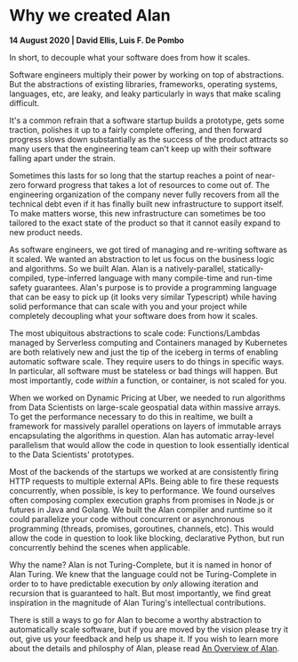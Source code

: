 # Why we created Alan

**14 August 2020 | David Ellis, Luis F. De Pombo**

In short, to decouple what your software does from how it scales.

Software engineers multiply their power by working on top of abstractions. But the abstractions of existing libraries, frameworks, operating systems, languages, etc, are leaky, and leaky particularly in ways that make scaling difficult.

It's a common refrain that a software startup builds a prototype, gets some traction, polishes it up to a fairly complete offering, and then forward progress slows down substantially as the success of the product attracts so many users that the engineering team can't keep up with their software falling apart under the strain.

Sometimes this lasts for so long that the startup reaches a point of near-zero forward progress that takes a lot of resources to come out of. The engineering organization of the company never fully recovers from all the technical debt even if it has finally built new infrastructure to support itself. To make matters worse, this new infrastructure can sometimes be too tailored to the exact state of the product so that it cannot easily expand to new product needs.

As software engineers, we got tired of managing and re-writing software as it scaled. We wanted an abstraction to let us focus on the business logic and algorithms. So we built Alan. Alan is a natively-parallel, statically-compiled, type-inferred language with many compile-time and run-time safety guarantees. Alan's purpose is to provide a programming language that can be easy to pick up (it looks very similar Typescript) while having solid performance that can scale with you and your project while completely decoupling what your software does from how it scales.

The most ubiquitous abstractions to scale code: Functions/Lambdas managed by Serverless computing and Containers managed by Kubernetes are both relatively new and just the tip of the iceberg in terms of enabling automatic software scale. They require users to do things in specific ways. In particular, all software must be stateless or bad things will happen. But most importantly, code *within* a function, or container, is not scaled for you.

When we worked on Dynamic Pricing at Uber, we needed to run algorithms from Data Scientists on large-scale geospatial data within massive arrays. To get the performance necessary to do this in realtime, we built a framework for massively parallel operations on layers of immutable arrays encapsulating the algorithms in question. Alan has automatic array-level parallelism that would allow the code in question to look essentially identical to the Data Scientists' prototypes.

Most of the backends of the startups we worked at are consistently firing HTTP requests to multiple external APIs. Being able to fire these requests concurrently, when possible, is key to performance. We found ourselves often composing complex execution graphs from promises in Node.js or futures in Java and Golang. We built the Alan compiler and runtime so it could parallelize your code without concurrent or asynchronous programming (threads, promises, goroutines, channels, etc). This would allow the code in question to look like blocking, declarative Python, but run concurrently behind the scenes when applicable.

Why the name? Alan is not Turing-Complete, but it is named in honor of Alan Turing. We knew that the language could not be Turing-Complete in order to to have predictable execution by *only* allowing iteration and recursion that is guaranteed to halt. But most importantly, we find great inspiration in the magnitude of Alan Turing's intellectual contributions.

There is still a ways to go for Alan to become a worthy abstraction to automatically scale software, but if you are moved by the vision please try it out, give us your feedback and help us shape it. If you wish to learn more about the details and philosphy of Alan, please read [An Overview of Alan](./alan_overview.md).